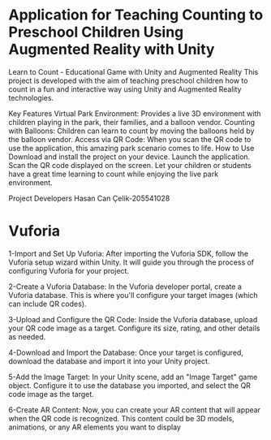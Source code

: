 # Application for Teaching Counting to Preschool Children Using Augmented Reality with Unity

Learn to Count - Educational Game with Unity and Augmented Reality
This project is developed with the aim of teaching preschool children how to count in a fun and interactive way using Unity and Augmented Reality technologies.

Key Features
Virtual Park Environment: Provides a live 3D environment with children playing in the park, their families, and a balloon vendor.
Counting with Balloons: Children can learn to count by moving the balloons held by the balloon vendor.
Access via QR Code: When you scan the QR code to use the application, this amazing park scenario comes to life.
How to Use
Download and install the project on your device.
Launch the application.
Scan the QR code displayed on the screen.
Let your children or students have a great time learning to count while enjoying the live park environment.

Project Developers
Hasan Can Çelik-205541028

# Vuforia

1-Import and Set Up Vuforia: After importing the Vuforia SDK, follow the Vuforia setup wizard within Unity. It will guide you through the process of configuring Vuforia for your project.

2-Create a Vuforia Database: In the Vuforia developer portal, create a Vuforia database. This is where you'll configure your target images (which can include QR codes).

3-Upload and Configure the QR Code: Inside the Vuforia database, upload your QR code image as a target. Configure its size, rating, and other details as needed.

4-Download and Import the Database: Once your target is configured, download the database and import it into your Unity project.

5-Add the Image Target: In your Unity scene, add an "Image Target" game object. Configure it to use the database you imported, and select the QR code image as the target.

6-Create AR Content: Now, you can create your AR content that will appear when the QR code is recognized. This content could be 3D models, animations, or any AR elements you want to display
